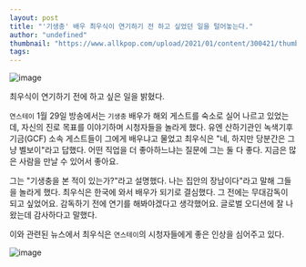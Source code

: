 ```yaml
---
layout: post
title: "'기생충' 배우 최우식이 연기하기 전 하고 싶었던 일을 털어놓는다."
author: "undefined"
thumbnail: "https://www.allkpop.com/upload/2021/01/content/300421/thumb/1611998468-20210130-choiwoosik.jpg"
tags: 
---
```



![image](https://www.allkpop.com/upload/2021/01/content/300421/1611998468-20210130-choiwoosik.jpg)

최우식이 연기하기 전에 하고 싶은 일을 밝혔다.

`연스테이` 1월 29일 방송에서는 `기생충` 배우가 해외 게스트를 숙소로 실어 나르고 있었는데, 자신의 진로 목표를 이야기하며 시청자들을 놀라게 했다. 유엔 산하기관인 녹색기후기금(GCF) 소속 게스트들이 그에게 배우냐고 물었고 최우식은 "네, 하지만 당분간은 그냥 벨보이"라고 답했다. 어떤 직업을 더 좋아하느냐는 질문에 그는 둘 다 좋다. 지금은 많은 사람을 만날 수 있어서 좋아요.

그는 "기생충을 본 적이 있는가?"라고 설명했다. 나는 집안의 장남이다"라고 말해 그들을 놀라게 했다. 최우식은 한국에 와서 배우가 되기로 결심했다. 그 전에는 무대감독이 되고 싶었어요. 감독하기 전에 연기를 해봐야겠다고 생각했어요. 글로벌 오디션에 잘 나왔는데 감사하다고 말했다.

이와 관련된 뉴스에서 최우식은 `연스테이`의 시청자들에게 좋은 인상을 심어주고 있다.

![image](https://www.allkpop.com/upload/2021/01/content/300430/1611999039-20210130-choiwoosik2.jpg)